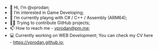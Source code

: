 - 👋 Hi, I’m @vprodan;
- 👀 I’m interested in Game Developing;
- 🌱 I’m currently playng with C# / C++ / Assembly (ARM64);
- 🧑‍💻 Trying to contribute GitHub projects;
- 📫 How to reach me - vprodan@pm.me;
- 💻 Currently working on WEB Development; You can check my CV here - https://vprodan.github.io;
